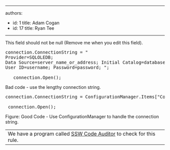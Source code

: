 

---
authors:
  - id: 1
    title: Adam Cogan
  - id: 17
    title: Ryan Tee
---




<span class='intro'> This field should not be null (Remove me when you edit this field). </span>


  <pre class="brush&#58;c-sharp">connection.ConnectionString = &quot;
Provider=SQLOLEDB;
Data Source=server_name_or_address; Initial Catalog=database_name;
User ID=username; Password=password; &quot;;

   connection.Open();
</pre>
<span class="ms-rteCustom-FigureBad">Bad code - use the lengthy connection string.</span>
<pre class="brush&#58;c-sharp">connection.ConnectionString = ConfigurationManager.Items[&quot;ConnectionString&quot;];

 connection.Open();
</pre>
<span class="ms-rteCustom-FigureGood">Figure&#58; Good Code - Use ConfigurationManager to handle the connection string.</span>
<table id="table30" class="clsSSWProductTable" cellspacing="2" summary="Code Auditor" cellpadding="2">
    <tbody>
        <tr>
            <td>We have a program called <a href="http&#58;//www.ssw.com.au/ssw/CodeAuditor/Default.aspx">SSW Code Auditor</a> to check for this rule. </td>
        </tr>
    </tbody>
</table>




